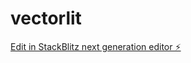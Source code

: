 # vectorlit

[Edit in StackBlitz next generation editor ⚡️](https://stackblitz.com/~/github.com/VestigiaProject/vectorlit)